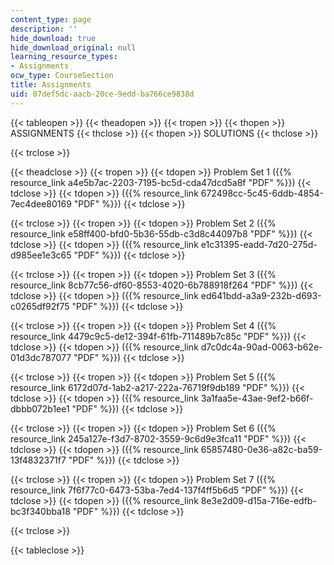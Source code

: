 ```yaml
---
content_type: page
description: ''
hide_download: true
hide_download_original: null
learning_resource_types:
- Assignments
ocw_type: CourseSection
title: Assignments
uid: 07def5dc-aacb-20ce-9edd-ba766ce9838d
---
```


{{< tableopen >}}
{{< theadopen >}}
{{< tropen >}}
{{< thopen >}}
ASSIGNMENTS
{{< thclose >}}
{{< thopen >}}
SOLUTIONS
{{< thclose >}}

{{< trclose >}}

{{< theadclose >}}
{{< tropen >}}
{{< tdopen >}}
Problem Set 1 ({{% resource_link a4e5b7ac-2203-7195-bc5d-cda47dcd5a8f "PDF" %}})
{{< tdclose >}}
{{< tdopen >}}
({{% resource_link 672498cc-5c45-6ddb-4854-7ec4dee80169 "PDF" %}})
{{< tdclose >}}

{{< trclose >}}
{{< tropen >}}
{{< tdopen >}}
Problem Set 2 ({{% resource_link e58ff400-bfd0-5b36-55db-c3d8c44097b8 "PDF" %}})
{{< tdclose >}}
{{< tdopen >}}
({{% resource_link e1c31395-eadd-7d20-275d-d985ee1e3c65 "PDF" %}})
{{< tdclose >}}

{{< trclose >}}
{{< tropen >}}
{{< tdopen >}}
Problem Set 3 ({{% resource_link 8cb77c56-df60-8553-4020-6b788918f264 "PDF" %}})
{{< tdclose >}}
{{< tdopen >}}
({{% resource_link ed641bdd-a3a9-232b-d693-c0265df92f75 "PDF" %}})
{{< tdclose >}}

{{< trclose >}}
{{< tropen >}}
{{< tdopen >}}
Problem Set 4 ({{% resource_link 4479c9c5-de12-394f-61fb-711489b7c85c "PDF" %}})
{{< tdclose >}}
{{< tdopen >}}
({{% resource_link d7c0dc4a-90ad-0063-b62e-01d3dc787077 "PDF" %}})
{{< tdclose >}}

{{< trclose >}}
{{< tropen >}}
{{< tdopen >}}
Problem Set 5 ({{% resource_link 6172d07d-1ab2-a217-222a-76719f9db189 "PDF" %}})
{{< tdclose >}}
{{< tdopen >}}
({{% resource_link 3a1faa5e-43ae-9ef2-b66f-dbbb072b1ee1 "PDF" %}})
{{< tdclose >}}

{{< trclose >}}
{{< tropen >}}
{{< tdopen >}}
Problem Set 6 ({{% resource_link 245a127e-f3d7-8702-3559-9c6d9e3fca11 "PDF" %}})
{{< tdclose >}}
{{< tdopen >}}
({{% resource_link 65857480-0e36-a82c-ba59-13f4832371f7 "PDF" %}})
{{< tdclose >}}

{{< trclose >}}
{{< tropen >}}
{{< tdopen >}}
Problem Set 7 ({{% resource_link 7f6f77c0-6473-53ba-7ed4-137f4ff5b6d5 "PDF" %}})
{{< tdclose >}}
{{< tdopen >}}
({{% resource_link 8e3e2d09-d15a-716e-edfb-bc3f340bba18 "PDF" %}})
{{< tdclose >}}

{{< trclose >}}

{{< tableclose >}}